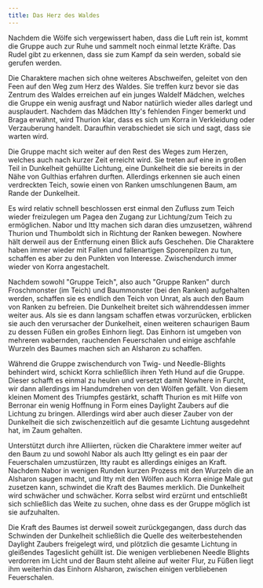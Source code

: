 ```yaml
---
title: Das Herz des Waldes
---
```


Nachdem die Wölfe sich vergewissert haben, dass die Luft rein ist, kommt die Gruppe auch zur Ruhe und sammelt noch einmal letzte Kräfte. Das Rudel gibt zu erkennen, dass sie zum Kampf da sein werden, sobald sie gerufen werden.

Die Charaktere machen sich ohne weiteres Abschweifen, geleitet von den Feen auf den Weg zum Herz des Waldes. Sie treffen kurz bevor sie das Zentrum des Waldes erreichen auf ein junges Waldelf Mädchen, welches die Gruppe ein wenig ausfragt und Nabor natürlich wieder alles darlegt und ausplaudert. Nachdem das Mädchen Itty's fehlenden Finger bemerkt und Braga erwähnt, wird Thurion klar, dass es sich um Korra in Verkleidung oder Verzauberung handelt. Daraufhin verabschiedet sie sich und sagt, dass sie warten wird.

Die Gruppe macht sich weiter auf den Rest des Weges zum Herzen, welches auch nach kurzer Zeit erreicht wird. Sie treten auf eine in großen Teil in Dunkelheit gehüllte Lichtung, eine Dunkelheit die sie bereits in der Nähe von Gulthias erfahren durften. Allerdings erkennen sie auch einen verdreckten Teich, sowie einen von Ranken umschlungenen Baum, am Rande der Dunkelheit.

Es wird relativ schnell beschlossen erst einmal den Zufluss zum Teich wieder freizulegen um Pagea den Zugang zur Lichtung/zum Teich zu ermöglichen. Nabor und Itty machen sich daran dies umzusetzen, während Thurion und Thumboldt sich in Richtung der Ranken bewegen. Nowhere hält derweil aus der Entfernung einen Blick aufs Geschehen. Die Charaktere haben immer wieder mit Fallen und fallenartigen Sporenpilzen zu tun, schaffen es aber zu den Punkten von Interesse. Zwischendurch immer wieder von Korra angestachelt.

Nachdem sowohl "Gruppe Teich", also auch "Gruppe Ranken" durch Froschmonster (im Teich) und Baummonster (bei den Ranken) aufgehalten werden, schaffen sie es endlich den Teich von Unrat, als auch den Baum von Ranken zu befreien. Die Dunkelheit breitet sich währenddessen immer weiter aus. Als sie es dann langsam schaffen etwas vorzurücken, erblicken sie auch den verursacher der Dunkelheit, einen weiteren schaurigen Baum zu dessen Füßen ein großes Einhorn liegt. Das Einhorn ist umgeben von mehreren wabernden, rauchenden Feuerschalen und einige aschfahle Wurzeln des Baumes machen sich an Alsharon zu schaffen.

Während die Gruppe zwischendurch von Twig- und Needle-Blights behindert wird, schickt Korra schließlich ihren Yeth Hund auf die Gruppe. Dieser schafft es einmal zu heulen und versetzt damit Nowhere in Furcht, wir dann allerdings im Handumdrehen von den Wölfen gefällt. Von diesem kleinen Moment des Triumpfes gestärkt, schafft Thurion es mit Hilfe von Berronar ein wenig Hoffnung in Form eines Daylight Zaubers auf die Lichtung zu bringen. Allerdings wird aber auch dieser Zauber von der Dunkelheit die sich zwischenzeitlich auf die gesamte Lichtung ausgedehnt hat, im Zaum gehalten. 

Unterstützt durch ihre Alliierten, rücken die Charaktere immer weiter auf den Baum zu und sowohl Nabor als auch Itty gelingt es ein paar der Feuerschalen umzustürzen, Itty raubt es allerdings einiges an Kraft. Nachdem Nabor in wenigen Runden kurzen Prozess mit den Wurzeln die an Alsharon saugen macht, und Itty mit den Wölfen auch Korra einige Male gut zusetzen kann, schwindet die Kraft des Baumes merklich. Die Dunkelheit wird schwächer und schwächer. Korra selbst wird erzürnt und entschließt sich schließlich das Weite zu suchen, ohne dass es der Gruppe möglich ist sie aufzuhalten.

Die Kraft des Baumes ist derweil soweit zurückgegangen, dass durch das Schwinden der Dunkelheit schließlich die Quelle des weiterbestehenden Daylight Zaubers freigelegt wird, und plötzlich die gesamte Lichtung in gleißendes Tageslicht gehüllt ist. Die wenigen verbliebenen Needle Blights verdorren im Licht und der Baum steht alleine auf weiter Flur, zu Füßen liegt ihm weiterhin das Einhorn Alsharon, zwischen einigen verbliebenen Feuerschalen.